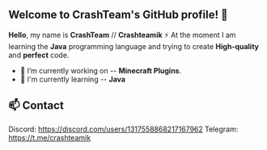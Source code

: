 ## Welcome to CrashTeam's GitHub profile! 👋

**Hello**, my name is **CrashTeam** // **Crashteamik** ⚡
At the moment I am learning the **Java** programming language and trying to create **High-quality** and **perfect** code.

- 🔭 I’m currently working on -- **Minecraft Plugins**.
- 🌱 I'm currently learning -- **Java**

## 📫 Contact
Discord: https://discord.com/users/1317558868217167962
Telegram: https://t.me/crashteamik

